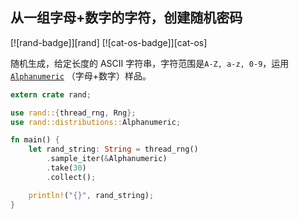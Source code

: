 ## 从一组字母+数字的字符，创建随机密码

[![rand-badge]][rand] [![cat-os-badge]][cat-os]

随机生成，给定长度的 ASCII 字符串，字符范围是`A-Z, a-z, 0-9`，运用[`Alphanumeric`] （字母+数字）样品。

```rust
extern crate rand;

use rand::{thread_rng, Rng};
use rand::distributions::Alphanumeric;

fn main() {
    let rand_string: String = thread_rng()
        .sample_iter(&Alphanumeric)
        .take(30)
        .collect();

    println!("{}", rand_string);
}
```

[`alphanumeric`]: https://docs.rs/rand/*/rand/distributions/struct.Alphanumeric.html
